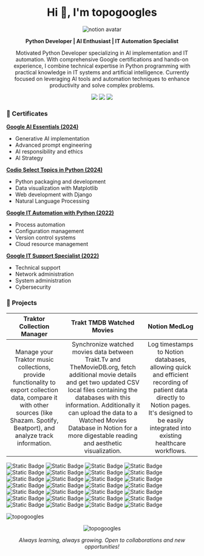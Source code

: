 <h1 align="center">Hi 👋, I'm topogoogles</h1> 
<p align="center"><img src="https://notion-avatar.vercel.app/api/img/eyJmYWNlIjo4LCJub3NlIjoxMiwibW91dGgiOjksImV5ZXMiOjYsImV5ZWJyb3dzIjo4LCJnbGFzc2VzIjowLCJoYWlyIjo0OCwiYWNjZXNzb3JpZXMiOjAsImRldGFpbHMiOjYsImJlYXJkIjoyLCJmbGlwIjoxLCJjb2xvciI6InRyYW5zcGFyZW50Iiwic2hhcGUiOiJjaXJjbGUifQ==" alt="notion avatar">

<p align=center><b>Python Developer | AI Enthusiast | IT Automation Specialist</b>
</p>

<p align="center">Motivated Python Developer specializing in AI implementation and IT automation. With comprehensive Google certifications and hands-on experience, I combine technical expertise in Python programming with practical knowledge in IT systems and artificial intelligence. Currently focused on leveraging AI tools and automation techniques to enhance productivity and solve complex problems.</p>

<p align="center"> <a href="mailto:araujoagustin@gmail.com"><img src="https://img.shields.io/badge/Email-Contact-lightgray?style=for-the-badge&logo=gmail"></a> <a href="https://topogoogles.github.io"><img src="https://img.shields.io/badge/Portfolio-Website-orangered?style=for-the-badge&logo=brave"></a> <img src="https://img.shields.io/badge/Location-Barcelona-blue?style=for-the-badge&logo=google-maps"> </p>

### 📃 Certificates

<p><a href="https://coursera.org/verify/MF2ACZNKUQXR"><b>Google AI Essentials (2024)</b></a>
   <ul>
      <li>Generative AI implementation</li>
      <li>Advanced prompt engineering</li>
      <li>AI responsibility and ethics</li>
      <li>Al Strategy</li>
   </ul>
</p>
<p><a href="https://coursera.org/verify/specialization/BSFGUD7NBSMN"><b>Codio Select Topics in Python (2024)</b></a>
   <ul>
      <li>Python packaging and development</li>
      <li>Data visualization with Matplotlib</li>
      <li>Web development with Django</li>
      <li>Natural Language Processing</li>
   </ul>
</p>
<p><a href="https://www.coursera.org/verify/professional-cert/K9K8649HJ2PB"><b>Google IT Automation with Python (2022)</b></a>
   <ul>
      <li>Process automation</li>
      <li>Configuration management</li>
      <li>Version control systems</li>
      <li>Cloud resource management</li>
   </ul>
</p>
<p><a href="https://coursera.org/verify/professional-cert/GKA9NYNPDSWY"><b>Google IT Support Specialist (2022)</b></a>
   <ul>
      <li>Technical support</li>
      <li>Network administration</li>
      <li>System administration</li>
      <li>Cybersecurity</li>
   </ul>
</p>

### 🚀 Projects

| Traktor Collection Manager | Trakt TMDB Watched Movies | Notion MedLog |
| :---: | :---: | :---: |
| Manage your Traktor music collections, provide functionality to export collection data, compare it with other sources (like Shazam. Spotify, Beatport), and analyze track information. | Synchronize watched movies data between Trakt.Tv and TheMovieDB.org, fetch additional movie details and get two updated CSV local files containing the databases with this information. Additionally it can upload the data to a Watched Movies Database in Notion for a more digestable reading and aesthetic visualization. | Log timestamps to Notion databases, allowing quick and efficient recording of patient data directly to Notion pages. It's designed to be easily integrated into existing healthcare workflows. |

![Static Badge](https://img.shields.io/badge/Python-3776AB?style=plastic&logo=python&logoColor=gold) ![Static Badge](https://img.shields.io/badge/Conda-44DD33?style=plastic&logo=anaconda) ![Static Badge](https://img.shields.io/badge/Poetry-003377?style=plastic&logo=poetry) ![Static Badge](https://img.shields.io/badge/Matplotlib-hotpink?style=plastic&logo=soundcharts) ![Static Badge](https://img.shields.io/badge/JavaScript-olive?style=plastic&logo=javascript) ![Static Badge](https://img.shields.io/badge/NodeJS-525D4C?style=plastic&logo=nodedotjs) ![Static Badge](https://img.shields.io/badge/Node--Red-8F0000?style=plastic&logo=nodered) ![Static Badge](https://img.shields.io/badge/HTML-4B0f00?style=plastic&logo=html5) ![Static Badge](https://img.shields.io/badge/CSS-blue?style=plastic&logo=css3) ![Static Badge](https://img.shields.io/badge/Django-004225?style=plastic&logo=django) ![Static Badge](https://img.shields.io/badge/Flask-black?style=plastic&logo=flask&logoColor=skyblue) ![Static Badge](https://img.shields.io/badge/LLMs-7BCCB5?style=plastic&logo=openai) ![Static Badge](https://img.shields.io/badge/Generative_AI-navy?style=plastic&logo=google-gemini) ![Static Badge](https://img.shields.io/badge/Prompt_Engineering-teal?style=plastic&logo=anthropic) ![Static Badge](https://img.shields.io/badge/Google_Cloud-87CEEB?style=plastic&logo=google-cloud) ![Static Badge](https://img.shields.io/badge/Git-FFCAC6?style=plastic&logo=git) ![Static Badge](https://img.shields.io/badge/GitHub-darkslategray?style=plastic&logo=github) ![Static Badge](https://img.shields.io/badge/Linux-gray?style=plastic&logo=linux) ![Static Badge](https://img.shields.io/badge/PowerShell-0077FF?style=plastic&logo=ntfy&logoColor=FAFA00) ![Static Badge](https://img.shields.io/badge/Bash-302261?style=plastic&logo=gnubash) ![Static Badge](https://img.shields.io/badge/Puppet-FF551A?style=plastic&logo=puppet) ![Static Badge](https://img.shields.io/badge/Jupyter_Notebooks-ivory?style=plastic&logo=jupyter) ![Static Badge](https://img.shields.io/badge/DNS-mediumpurple?style=plastic&logo=nextdns&logoColor=gold) ![Static Badge](https://img.shields.io/badge/Network_Security-005A00?style=plastic&logo=adguard) ![Static Badge](https://img.shields.io/badge/OSI/TCP_IP-olive?style=plastic&logo=awsorganizations&logoColor=FAFA00) ![Static Badge](https://img.shields.io/badge/Postman-FFE5B4?style=plastic&logo=postman) ![Static Badge](https://img.shields.io/badge/MySQL-EEFFFF?style=plastic&logo=mysql&logoColor=darkblue) ![Static Badge](https://img.shields.io/badge/Notion-white?style=plastic&logo=notion&logoColor=black) 

<p><img align="center" src="https://github-readme-stats.vercel.app/api/top-langs?username=topogoogles&show_icons=true&locale=en&layout=compact" alt="topogoogles" /></p>  

<p align="center"> <img src="https://komarev.com/ghpvc/?username=topogoogles&label=Profile%20views&color=0e75b6&style=flat" alt="topogoogles" /> </p>  

<p align="center"> <i>Always learning, always growing. Open to collaborations and new opportunities!</i> </p>

